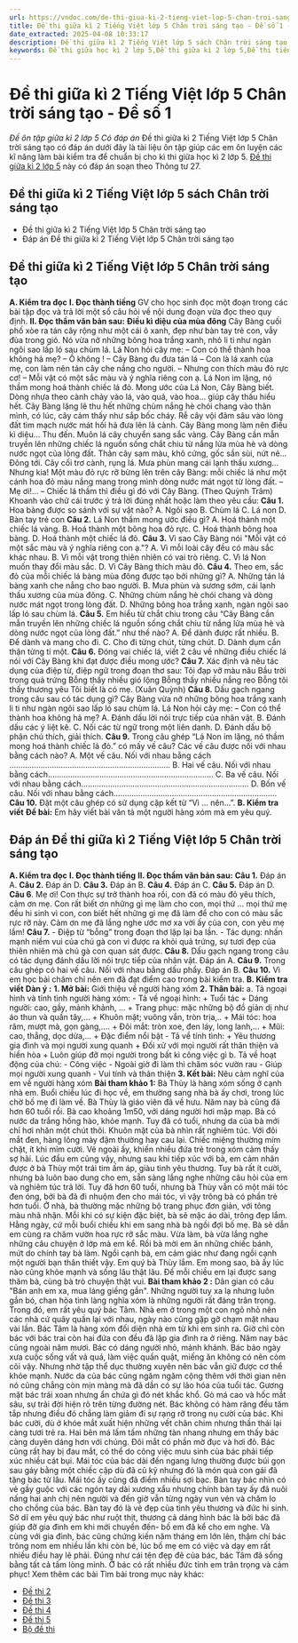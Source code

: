 ```yaml
---
url: https://vndoc.com/de-thi-giua-ki-2-tieng-viet-lop-5-chan-troi-sang-tao-de-so-1-338078
title: Đề thi giữa kì 2 Tiếng Việt lớp 5 Chân trời sáng tạo - Đề số 1 - Đề ôn tập giữa kì 2 lớp 5 Có đáp án - VnDoc.com
date_extracted: 2025-04-08 10:33:17
description: Đề thi giữa kì 2 Tiếng Việt lớp 5 sách Chân trời sáng tạo bao gồm nhiều dạng bài tập tiếng Việt 5 khác nhau giúp các em học sinh ôn tập kiến thức trọng tâm hiệu quả.
keywords: Đề thi giữa học kì 2 lớp 5,Đề thi giữa kì 2 lớp 5,Đề thi tiếng việt lớp 5 giữa học kì 2,đề thi giữa kì 2 môn tiếng việt lớp 5,Đề thi giữa học kì 2 môn Tiếng Việt lớp 5 theo Thông tư 27,Đề thi giữa học kì 2 môn tiếng việt lớp 5,đáp án đề thi giữa học kì 2 môn tiếng việt lớp 5,đề kiểm tra học kì 2 lớp 5 môn tiếng việt,Đề thi giữa học kì 2 lớp 5 Chân trời sáng tạo,Đề thi giữa học kì 2 lớp 5 môn Tiếng Việt Chân trời sáng tạo
---
```


# Đề thi giữa kì 2 Tiếng Việt lớp 5 Chân trời sáng tạo - Đề số 1
 _Đề ôn tập giữa kì 2 lớp 5 Có đáp án_
Đề thi giữa kì 2 Tiếng Việt lớp 5 Chân trời sáng tạo có đáp án dưới đây là tài liệu ôn tập giúp các em ôn luyện các kĩ năng làm bài kiểm tra để chuẩn bị cho kì thi giữa học kì 2 lớp 5. [Đề thi giữa kì 2 lớp 5](<https://vndoc.com/de-thi-giua-ki-2-lop5>) này có đáp án soạn theo Thông tư 27.
## Đề thi giữa kì 2 Tiếng Việt lớp 5 sách Chân trời sáng tạo
  * Đề thi giữa kì 2 Tiếng Việt lớp 5 Chân trời sáng tạo
  * Đáp án Đề thi giữa kì 2 Tiếng Việt lớp 5 Chân trời sáng tạo

## Đề thi giữa kì 2 Tiếng Việt lớp 5 Chân trời sáng tạo
**A. Kiểm tra đọc**
**I. Đọc thành tiếng**
GV cho học sinh đọc một đoạn trong các bài tập đọc và trả lời một số câu hỏi về nội dung đoạn vừa đọc theo quy định.
**II. Đọc thầm văn bản sau:**
**Điều kì diệu của mùa đông**
Cây Bàng cuối phố xòe ra tán cây rộng như một cái ô xanh, đẹp như bàn tay trẻ con, vẫy đùa trong gió. Nó vừa nở những bông hoa trắng xanh, nhỏ li ti như ngàn ngôi sao lấp ló sau chùm lá. Lá Non hỏi cây mẹ:
– Con có thể thành hoa không hả mẹ?
– Ồ không \! – Cây Bàng đu đưa tán lá – Con là lá xanh của mẹ, con làm nên tán cây che nắng cho người.
– Nhưng con thích màu đỏ rực cơ\!
– Mỗi vật có một sắc màu và ý nghĩa riêng con ạ.
Lá Non im lặng, nó thầm mong hoá thành chiếc lá đỏ. Mong ước của Lá Non, Cây Bàng biết. Dòng nhựa theo cành chảy vào lá, vào quả, vào hoa… giúp cây thấu hiểu hết.
Cây Bàng lặng lẽ thu hết những chùm nắng hè chói chang vào thân mình, có lúc, cây cảm thấy như sắp bốc cháy. Rễ cây vội đâm sâu vào lòng đất tìm mạch nước mát hối hả đưa lên lá cành. Cây Bàng mong làm nên điều kì diệu…
Thu đến. Muôn lá cây chuyển sang sắc vàng. Cây Bàng cần mẫn truyền lên những chiếc lá nguồn sống chắt chiu từ nắng lửa mùa hè và dòng nước ngọt của lòng đất. Thân cây sạm màu, khô cứng, gốc sần sùi, nứt nẻ…
Đông tới. Cây cối trơ cành, rụng lá. Mưa phùn mang cái lạnh thấu xương… Nhưng kia\! Một màu đỏ rực rỡ bừng lên trên cây Bàng: mỗi chiếc lá như một cánh hoa đỏ màu nắng mang trong mình dòng nước mát ngọt từ lòng đất.
– Mẹ ơi\!… – Chiếc lá thầm thì điều gì đó với Cây Bàng.
\(Theo Quỳnh Trâm\)
Khoanh vào chữ cái trước ý trả lời đúng nhất hoặc làm theo yêu cầu:
**Câu 1.** Hoa bàng được so sánh với sự vật nào?
A. Ngôi sao
B. Chùm lá
C. Lá non
D. Bàn tay trẻ con
**Câu 2.** Lá Non thầm mong ước điều gì?
A. Hoá thành một chiếc lá vàng.
B. Hoá thành một bông hoa đỏ rực.
C. Hoá thành bông hoa bàng.
D. Hoá thành một chiếc lá đỏ.
**Câu 3.** Vì sao Cây Bàng nói "Mỗi vật có một sắc màu và ý nghĩa riêng con ạ."?
A. Vì mỗi loài cây đều có màu sắc khác nhau.
B. Vì mỗi vật trong thiên nhiên có vai trò riêng.
C. Vì lá Non muốn thay đổi màu sắc.
D. Vì Cây Bàng thích màu đỏ.
**Câu 4.** Theo em, sắc đỏ của mỗi chiếc lá bàng mùa đông được tạo bởi những gì?
A. Những tán lá bàng xanh che nắng cho bao người.
B. Mưa phùn và sương sớm, cái lạnh thấu xương của mùa đông.
C. Những chùm nắng hè chói chang và dòng nước mát ngọt trong lòng đất.
D. Những bông hoa trắng xanh, ngàn ngôi sao lấp ló sau chùm lá.
**Câu 5.** Em hiểu từ chắt chiu trong câu “Cây Bàng cần mẫn truyền lên những chiếc lá nguồn sống chắt chiu từ nắng lửa mùa hè và dòng nước ngọt của lòng đất.” như thế nào?
A. Để dành được rất nhiều.
B. Để dành và mang cho đi.
C. Cho đi từng chút, từng chút.
D. Dành dụm cẩn thận từng tí một.
**Câu 6.** Đóng vai chiếc lá, viết 2 câu về những điều chiếc lá nói với Cây Bàng khi đạt được điều mong ước?
**Câu 7.** Xác định và nêu tác dụng của điệp từ, điệp ngữ trong đoạn thơ sau:
Tôi đạp vỡ màu nâu
Bầu trời trong quả trứng
Bỗng thấy nhiều gió lộng
Bỗng thấy nhiều nắng reo
Bỗng tôi thấy thương yêu
Tôi biết là có mẹ.
\(Xuân Quỳnh\)
**Câu 8.** Dấu gạch ngang trong câu sau có tác dụng gì?
Cây Bàng vừa nở những bông hoa trắng xanh li ti như ngàn ngôi sao lấp ló sau chùm lá. Lá Non hỏi cây mẹ:
– Con có thể thành hoa không hả mẹ?
A. Đánh dấu lời nói trực tiếp của nhân vật.
B. Đánh dấu các ý liệt kê.
C. Nối các từ ngữ trong một liên danh.
D. Đánh dấu bộ phận chú thích, giải thích.
**Câu 9.** Trong câu ghép “Lá Non im lặng, nó thầm mong hoá thành chiếc lá đỏ.” có mấy vế câu? Các vế câu được nối với nhau bằng cách nào?
A. Một vế câu. Nối với nhau bằng cách ........................................................................
B. Hai vế câu. Nối với nhau bằng cách..........................................................................
C. Ba vế câu. Nối với nhau bằng cách...........................................................................
D. Bốn vế câu. Nối với nhau bằng cách.........................................................................
**Câu 10.** Đặt một câu ghép có sử dụng cặp kết từ “Vì … nên…”.
**B. Kiểm tra viết**
**Đề bài:** Em hãy viết bài văn tả một người hàng xóm mà em yêu quý.
## Đáp án Đề thi giữa kì 2 Tiếng Việt lớp 5 Chân trời sáng tạo
**A. Kiểm tra đọc**
**I. Đọc thành tiếng**
**II. Đọc thầm văn bản sau:**
**Câu 1.**
Đáp án A.
**Câu 2.**
Đáp án D.
**Câu 3.**
Đáp án B.
**Câu 4.**
Đáp án C.
**Câu 5.**
Đáp án D.
**Câu 6**.
Mẹ ơi\! Con thực sự trở thành hoa rồi, con đã có màu đỏ yêu thích, cảm ơn mẹ. Con rất biết ơn những gì mẹ làm cho con, mọi thứ … mọi thứ mẹ đều hi sinh vì con, con biết hết những gì mẹ đã làm để cho con có màu sắc rực rỡ này. Cảm ơn mẹ đã lắng nghe ước mơ xa vời ấy của con, con yêu mẹ lắm\!
**Câu 7.**
\- Điệp từ “bỗng” trong đoạn thơ lặp lại ba lần.
\- Tác dụng: nhấn mạnh niềm vui của chú gà con vì được ra khỏi quả trứng, sự tươi đẹp của thiên nhiên mà chú gà con quan sát được.
**Câu 8.**
Dấu gạch ngang trong câu có tác dụng đánh dấu lời nói trực tiếp của nhân vật.
Đáp án A.
**Câu 9.**
Trong câu ghép có hai vế câu. Nối với nhau bằng dấu phẩy.
Đáp án B.
**Câu 10.**
Vì em học bài chăm chỉ nên em đã đạt điểm cao trong bài kiểm tra.
**B. Kiểm tra viết**
**Dàn ý :**
**1\. Mở bài:** Giới thiệu về người hàng xóm
**2\. Thân bài:**
a. Tả ngoại hình và tính tình người hàng xóm:
\- Tả về ngoại hình:
\+ Tuổi tác
\+ Dáng người: cao, gầy, mảnh khảnh, …
\+ Trang phục: mặc những bộ đồ giản dị như áo thun và quần tây,…
\+ Khuôn mặt; vuông vắn, tròn trịa,..
\+ Mái tóc: hoa râm, mượt mà, gọn gàng,….
\+ Đôi mắt: tròn xoe, đen láy, long lanh,…
\+ Mũi: cao, thẳng, dọc dừa,…
\+ Đặc điểm nổi bật
\- Tả về tính tình:
\+ Yêu thương gia đình và mọi người xung quanh
\+ Đối xử với mọi người rất thân thiện và hiền hòa
\+ Luôn giúp đỡ mọi người trong bất kì công việc gì
b. Tả về hoạt động của chú:
\- Công việc
\- Ngoài giờ đi làm thì chăm sóc vườn rau
\- Giúp mọi người xung quanh
\- Vui tính và thân thiện
**3\. Kết bài:** Nêu cảm nghĩ của em về người hàng xóm
**Bài tham khảo 1:**
Bà Thùy là hàng xóm sống ở cạnh nhà em. Buổi chiều lúc đi học về, em thường sang nhà bà ấy chơi, trong lúc chờ bố mẹ đi làm về.
Bà Thùy là giáo viên đã về hưu. Năm nay bà cũng đã hơn 60 tuổi rồi. Bà cao khoảng 1m50, với dáng người hơi mập mạp. Bà có nước da trắng hồng hào, khỏe mạnh. Tuy đã có tuổi, nhưng da của bà mới chỉ hơi nhăn một chút thôi. Khuôn mặt của bà nhìn rất nghiêm túc. Với đôi mắt đen, hàng lông mày đậm thường hay cau lại. Chiếc miệng thường mím chặt, ít khi mỉm cười. Vẻ ngoài ấy, khiến nhiều đứa trẻ trong xóm cảm thấy sợ hãi. Lúc đầu em cũng vậy, nhưng sau khi tiếp xúc với bà, em cảm nhân được ở bà Thùy một trái tim ấm áp, giàu tình yêu thương. Tuy bà rất ít cười, nhưng bà luôn bao dung cho em, sẵn sàng lắng nghe những câu hỏi của em và nghiêm túc trả lời. Tuy đã hơn 60 tuổi, nhưng bà Thùy vẫn có một mái tóc đen óng, bởi bà đã đi nhuộm đen cho mái tóc, vì vậy trông bà có phần trẻ hơn tuổi. Ở nhà, bà thường mặc những bộ trang phục đơn giản, với tông màu nhã nhặn. Mỗi khi có sự kiện đặc biệt, bà sẽ mặc áo dài, trông đẹp lắm. Hằng ngày, cứ mỗi buổi chiều khi em sang nhà bà ngồi đợi bố mẹ. Bà sẽ dẫn em cùng ra chăm vườn hoa rực rỡ sắc màu. Vừa làm, bà vừa lắng nghe những câu chuyện ở lớp mà em kể. Rồi bà mời em ăn những chiếc bánh, mứt do chính tay bà làm. Ngồi cạnh bà, em cảm giác như đang ngồi cạnh một người bạn thân thiết vậy.
Em quý bà Thùy lắm. Em mong sao, bà ấy lúc nào cũng khỏe mạnh và sống lâu thật lâu. Để mỗi chiều em lại được sang thăm bà, cùng bà trò chuyện thật vui.
**Bài tham khảo 2 :**
Dân gian có câu "Bán anh em xa, mua láng giềng gần". Những người tuy xa lạ nhưng luôn gắn bó, chan hòa tình làng nghĩa xóm là những người rất đáng trân trọng. Trong đó, em rất yêu quý bác Tâm.
Nhà em ở trong một con ngõ nhỏ nên các nhà cứ quây quần lại với nhau, ngày nào cũng gặp gỡ chạm mặt nhau vài lần. Bác Tâm là hàng xóm đối diện nhà em từ khi em sinh ra. Giờ chỉ còn bác với bác trai còn hai đứa con đều đã lập gia đình ra ở riêng. Năm nay bác cũng ngoài năm mươi. Bác có dáng người nhỏ, mảnh khảnh. Bác bảo ngày xưa cuộc sống vất vả quá, làm việc quần quật, miếng ăn không có nên còm cõi vậy. Nhưng nhờ tập thể dục thường xuyên nên bác vẫn giữ được cơ thể khỏe mạnh. Nước da của bác cũng ngăm ngăm cộng thêm với thời gian nên nó cũng chẳng còn mịn màng mà đã dần có sự lão hóa của tuổi tác. Gương mặt bác trái xoan nhưng ẩn chứa gì đó nét khắc khổ. Gò má cao và hốc mắt sâu, sự trải đời hiện rõ trên từng đường nét. Bác không có hàm răng đều tăm tắp nhưng điều đó chẳng làm giảm đi sự rạng rỡ trong nụ cười của bác. Khi bác cười, dù ở khóe mắt xuất hiện những vết chân chim nhưng thần thái lại càng tươi trẻ ra. Hai bên má lấm tấm những tàn nhang nhưng em thấy bác càng duyên dáng hơn với chúng. Đôi mắt có phần mờ đục và hơi đỏ. Bác cũng rất hay bị đau mắt, có thể do công việc mưu sinh của bác phải tiếp xúc nhiều cát bụi. Mái tóc của bác dài đến ngang lưng thường được búi gọn sau gáy bằng một chiếc cặp dù đã cũ kỹ nhưng đó là món quà con gái đã tặng bác từ lâu. Mái tóc ấy cũng đã điểm nhiều sợi bạc. Bàn tay bác nhìn có vẻ gầy guộc với các ngón tay dài xương xẩu nhưng chính bàn tay ấy đã nuôi nấng hai anh chị nên người và đến giờ vẫn từng ngày vun vén và chăm lo cho chồng của bác. Bàn tay đó là vẻ đẹp của tình yêu thương và đức hi sinh. Sở dĩ em yêu quý bác như ruột thịt, thương cả dáng hình bác là bởi bác đã giúp đỡ gia đình em khi mới chuyển đến- bố em đã kể cho em nghe. Và cùng với gia đình, bác cũng chứng kiến năm tháng em lớn lên, thậm chí bác trông nom em nhiều lần khi còn bé, lúc bố mẹ em có việc và dạy em rất nhiều điều hay lẽ phải.
Đúng như cái tên đẹp đẽ của bác, bác Tâm đã sống bằng tất cả tấm lòng mình. Ở bác có rất nhiều đức tính em trân trọng và cảm phục\!
Xem thêm các bài Tìm bài trong mục này khác:
  * [Đề thi 2](</de-thi-giua-ki-2-tieng-viet-lop-5-chan-troi-sang-tao-de-so-2-338107>)
  * [Đề thi 3](</de-thi-giua-ki-2-tieng-viet-lop-5-chan-troi-sang-tao-de-so-3-338111>)
  * [Đề thi 4](</de-thi-giua-ki-2-tieng-viet-lop-5-chan-troi-sang-tao-de-so-4-338114>)
  * [Đề thi 5](</de-thi-giua-ki-2-tieng-viet-lop-5-chan-troi-sang-tao-de-so-5-338115>)
  * [Bộ đề thi](</bo-de-thi-giua-ki-2-tieng-viet-lop-5-chan-troi-sang-tao-338119>)

